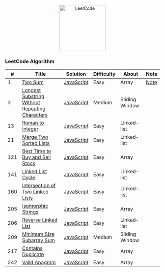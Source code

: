 <!-- Badge for License -->
<div align="center">
  <img src="https://uploads-ssl.webflow.com/60d29cc33f302e8be91cf0e2/60e828b528b05b0b34e7be70_5fa8ee0b97a884356c11cd69_meta%2520image%2520(42).jpeg" alt="LeetCode" height="150px" >
</div>

### LeetCode Algorithm


| # | Title | Solution | Difficulty | About | Note |
|---| ----- | -------- | ---------- | ------- | ------- | 
|1|[Two Sum](https://leetcode.com/problems/two-sum/description/) | [JavaScript](./JavaScript/Easy/Two%20Sum/index.js)|Easy| Array |[Note](https://medium.com/@cyndi_caho/leetcode-%E7%B6%93%E5%85%B8-75-%E9%A1%8C-01-two-sum-140302aad57c) | 
|3|[Longest Substring Without Repeating Characters](https://leetcode.com/problems/longest-substring-without-repeating-characters/) | [JavaScript](./JavaScript/Medium/Longest%20Substring%20Without%20Repeating%20Characters/index.js)|Medium| Sliding Window |
|13|[Roman to Integer](https://leetcode.com/problems/roman-to-integer/) | [JavaScript](./JavaScript/Easy/Intersection%20of%20Two%20Linked%20Lists/index.js)|Easy| Linked-list |
|21|[Merge Two Sorted Lists](https://leetcode.com/problems/merge-two-sorted-lists/) | [JavaScript](./JavaScript/Easy/Merge%20Two%20Sorted%20Lists/index.js)|Easy| Linked-list |
|121|[Best Time to Buy and Sell Stock](https://leetcode.com/problems/best-time-to-buy-and-sell-stock/) | [JavaScript](./JavaScript/Easy/Best%20Time%20to%20Buy%20and%20Sell%20Stock/index.js)|Easy| Array |
|141|[Linked List Cycle](https://leetcode.com/problems/linked-list-cycle/) | [JavaScript](./JavaScript/Easy/Linked%20List%20Cycle)|Easy| Linked-list |
|160|[Intersection of Two Linked Lists](https://leetcode.com/problems/linked-list-cycle/) | [JavaScript](./JavaScript/Easy/Intersection%20of%20Two%20Linked%20Lists/index.js)|Easy| Linked-list |
|205|[Isomorphic Strings](https://leetcode.com/problems/isomorphic-strings/) | [JavaScript](./JavaScript/Easy/Isomorphic%20Strings/index.js)|Easy| Array |
|206|[Reverse Linked List](https://leetcode.com/problems/reverse-linked-list/) | [JavaScript](./JavaScript/Easy/Reverse%20Linked%20List/index.js)|Easy| Linked-list |
|209|[Minimum Size Subarray Sum](https://leetcode.com/problems/minimum-size-subarray-sum/) | [JavaScript](./JavaScript/Medium/Minimum%20Size%20Subarray%20Sum/index.js)|Medium| Sliding Window |
|217|[Contains Duplicate](https://leetcode.com/problems/contains-duplicate/) | [JavaScript](./JavaScript/Easy/Contains%20Duplicate/index.js)|Easy| Array |
|242|[Vaild Anagram](https://leetcode.com/problems/valid-anagram/) | [JavaScript](./JavaScript/Easy/Vaild%20Anagram/index.js)|Easy| Array |
